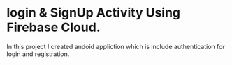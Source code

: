 # login & SignUp Activity Using Firebase Cloud.
In this project I created andoid appliction which is include authentication for login and registration.
